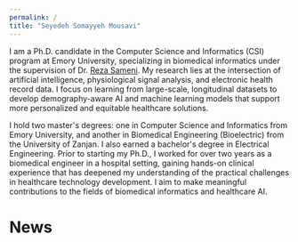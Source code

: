 ```yaml
---
permalink: /
title: "Seyedeh Somayyeh Mousavi"
---
```


I am a Ph.D. candidate in the Computer Science and Informatics (CSI) program at Emory University, specializing in biomedical informatics under the supervision of Dr. [Reza Sameni](https://sameni.info).
My research lies at the intersection of artificial intelligence, physiological signal analysis, and electronic health record data. I focus on learning from large-scale, longitudinal datasets to develop demography-aware AI and machine learning models that support more personalized and equitable healthcare solutions.

I hold two master's degrees: one in Computer Science and Informatics from Emory University, and another in Biomedical Engineering (Bioelectric) from the University of Zanjan. I also earned a bachelor's degree in Electrical Engineering. Prior to starting my Ph.D., I worked for over two years as a biomedical engineer in a hospital setting, gaining hands-on clinical experience that has deepened my understanding of the practical challenges in healthcare technology development. I aim to make meaningful contributions to the fields of biomedical informatics and healthcare AI.

News
======

